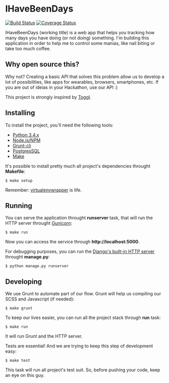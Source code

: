IHaveBeenDays
=============

[![Build Status](https://travis-ci.org/kplaube/ihavebeendays.svg?branch=master)](https://travis-ci.org/kplaube/ihavebeendays)
[![Coverage Status](https://coveralls.io/repos/kplaube/ibeendays/badge.svg?branch=master)](https://coveralls.io/r/kplaube/ibeendays?branch=master)

IHaveBeenDays (working title) is a web app that helps you tracking how many days
you have doing (or not doing) something. I'm building this application in order
to help me to control some manias, like nail biting or take too much coffee.


Why open source this?
---------------------

Why not? Creating a basic API that solves this problem allow us to develop a
lot of possibilities, like apps for wearables, browsers, smartphones, etc. If
you are out of ideias in your Hackathon, use our API :)

This project is strongly inspired by [Toggl](http://toggl.com).


Installing
----------

To install the project, you'll need the following tools:

* [Python 3.4.x](https://www.python.org/downloads/)
* [Node.js/NPM](https://nodejs.org/download/)
* [Grunt-cli](http://gruntjs.com/getting-started)
* [PostgresSQL](http://www.postgresql.org/download/)
* [Make](http://en.wikipedia.org/wiki/Make_(software))

It's possible to install pretty much all project's dependencies throught **Makefile**:

    $ make setup

Remember: [virtualenvwrapper](https://virtualenvwrapper.readthedocs.org/en/latest/) is life.


Running
-------

You can serve the application throught **runserver** task, that will run the HTTP server throught [Gunicorn](http://gunicorn.org/):

    $ make run

Now you can access the service through **http://localhost:5000**.

For debugging purposes, you can run the [Django's built-in HTTP server](https://docs.djangoproject.com/en/1.7/ref/django-admin/#runserver-port-or-address-port) throught **manage.py**:

    $ python manage.py runserver


Developing
----------

We use Grunt to automate part of our flow. Grunt will help us compiling our SCSS and Javascript
(if needed):

    $ make grunt

To keep our lives easier, you can run all the project stack through **run** task:

    $ make run

It will run Grunt and the HTTP server.

Tests are essential! And we are trying to keep this step of development easy:

    $ make test

This task will run all project's test suit. So, before pushing your code, keep an eye on this guy.

